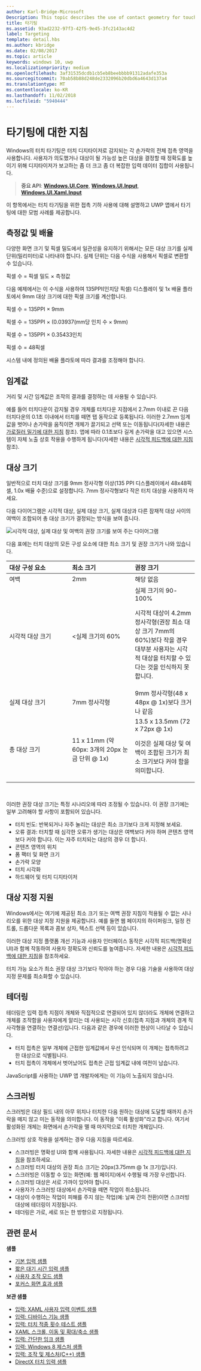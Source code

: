 ```yaml
---
author: Karl-Bridge-Microsoft
Description: This topic describes the use of contact geometry for touch targeting and provides best practices for targeting in Windows Runtime apps.
title: 타기팅
ms.assetid: 93ad2232-97f3-42f5-9e45-3fc2143ac4d2
label: Targeting
template: detail.hbs
ms.author: kbridge
ms.date: 02/08/2017
ms.topic: article
keywords: windows 10, uwp
ms.localizationpriority: medium
ms.openlocfilehash: 3af31535dcdb1cb5eb8beebbbb91312adafe353a
ms.sourcegitcommit: 70ab58b88d248de2332096b20dbd6a4643d137a4
ms.translationtype: MT
ms.contentlocale: ko-KR
ms.lasthandoff: 11/02/2018
ms.locfileid: "5940444"
---
```

# <a name="guidelines-for-targeting"></a>타기팅에 대한 지침


Windows의 터치 타기팅은 터치 디지타이저로 감지되는 각 손가락의 전체 접촉 영역을 사용합니다. 사용자가 의도했거나 대상이 될 가능성 높은 대상을 결정할 때 정확도를 높이기 위해 디지타이저가 보고하는 좀 더 크고 좀 더 복잡한 입력 데이터 집합이 사용됩니다.

> **중요 API**: [**Windows.UI.Core**](https://msdn.microsoft.com/library/windows/apps/br208383), [**Windows.UI.Input**](https://msdn.microsoft.com/library/windows/apps/br242084), [**Windows.UI.Xaml.Input**](https://msdn.microsoft.com/library/windows/apps/br227994)

이 항목에서는 터치 타기팅을 위한 접촉 기하 사용에 대해 설명하고 UWP 앱에서 타기팅에 대한 모범 사례를 제공합니다.

## <a name="measurements-and-scaling"></a>측정값 및 배율


다양한 화면 크기 및 픽셀 밀도에서 일관성을 유지하기 위해서는 모든 대상 크기를 실제 단위(밀리미터)로 나타내야 합니다. 실제 단위는 다음 수식을 사용해서 픽셀로 변환할 수 있습니다.

픽셀 수 = 픽셀 밀도 × 측정값

다음 예제에서는 이 수식을 사용하여 135PPI(인치당 픽셀) 디스플레이 및 1x 배율 플라토에서 9mm 대상 크기에 대한 픽셀 크기를 계산합니다.

픽셀 수 = 135PPI × 9mm

픽셀 수 = 135PPI × (0.03937(mm당 인치 수 × 9mm)

픽셀 수 = 135PPI × 0.35433인치

픽셀 수 = 48픽셀

시스템 내에 정의된 배율 플라토에 따라 결과를 조정해야 합니다.

## <a name="thresholds"></a>임계값


거리 및 시간 임계값은 조작의 결과를 결정하는 데 사용될 수 있습니다.

예를 들어 터치다운이 감지될 경우 개체를 터치다운 지점에서 2.7mm 이내로 끈 다음 터치다운의 0.1초 이내에서 터치를 떼면 탭 동작으로 등록됩니다. 이러한 2.7mm 임계값을 벗어나 손가락을 움직이면 개체가 끌기되고 선택 또는 이동됩니다(자세한 내용은 [가로질러 밀기에 대한 지침](guidelines-for-cross-slide.md) 참조). 앱에 따라 0.1초보다 길게 손가락을 대고 있으면 시스템이 자체 노출 상호 작용을 수행하게 됩니다(자세한 내용은 [시각적 피드백에 대한 지침](guidelines-for-visualfeedback.md) 참조).

## <a name="target-sizes"></a>대상 크기


일반적으로 터치 대상 크기를 9mm 정사각형 이상(135 PPI 디스플레이에서 48x48픽셀, 1.0x 배율 수준)으로 설정합니다. 7mm 정사각형보다 작은 터치 대상을 사용하지 마세요.

다음 다이어그램은 시각적 대상, 실제 대상 크기, 실제 대상과 다른 잠재적 대상 사이의 여백이 조합되어 총 대상 크기가 결정되는 방식을 보여 줍니다.

![시각적 대상, 실제 대상 및 여백의 권장 크기를 보여 주는 다이어그램](images/targeting-size.png)

다음 표에는 터치 대상의 모든 구성 요소에 대한 최소 크기 및 권장 크기가 나와 있습니다.

<table>
<colgroup>
<col width="33%" />
<col width="33%" />
<col width="33%" />
</colgroup>
<thead>
<tr class="header">
<th align="left">대상 구성 요소</th>
<th align="left">최소 크기</th>
<th align="left">권장 크기</th>
</tr>
</thead>
<tbody>
<tr class="odd">
<td align="left">여백</td>
<td align="left">2mm</td>
<td align="left">해당 없음</td>
</tr>
<tr class="even">
<td align="left">시각적 대상 크기</td>
<td align="left">&lt;실제 크기의 60%</td>
<td align="left">실제 크기의 90-100%
<p>시각적 대상이 4.2mm 정사각형(권장 최소 대상 크기 7mm의 60%)보다 작을 경우 대부분 사용자는 시각적 대상을 터치할 수 있다는 것을 인식하지 못합니다.</p></td>
</tr>
<tr class="odd">
<td align="left">실제 대상 크기</td>
<td align="left">7mm 정사각형</td>
<td align="left">9mm 정사각형(48 x 48px @ 1x)보다 크거나 같음</td>
</tr>
<tr class="even">
<td align="left">총 대상 크기</td>
<td align="left">11 x 11mm (약 60px: 3개의 20px 눈금 단위 @ 1x)</td>
<td align="left">13.5 x 13.5mm (72 x 72px @ 1x)
<p>이것은 실제 대상 및 여백이 조합된 크기가 최소 크기보다 커야 함을 의미합니다.</p></td>
</tr>
</tbody>
</table>

 

이러한 권장 대상 크기는 특정 시나리오에 따라 조정될 수 있습니다. 이 권장 크기에는 일부 고려해야 할 사항이 포함되어 있습니다.

-   터치 빈도: 반복되거나 자주 눌리는 대상은 최소 크기보다 크게 지정해 보세요.
-   오류 결과: 터치할 때 심각한 오류가 생기는 대상은 여백보다 커야 하며 콘텐츠 영역보다 커야 합니다. 이는 자주 터치되는 대상의 경우 더 합니다.
-   콘텐츠 영역의 위치
-   폼 팩터 및 화면 크기
-   손가락 모양
-   터치 시각화
-   하드웨어 및 터치 디지타이저

## <a name="targeting-assistance"></a>대상 지정 지원


Windows에서는 여기에 제공된 최소 크기 또는 여백 권장 지침이 적용될 수 없는 시나리오를 위한 대상 지정 지원을 제공합니다. 예를 들면 웹 페이지의 하이퍼링크, 일정 컨트롤, 드롭다운 목록과 콤보 상자, 텍스트 선택 등이 있습니다.

이러한 대상 지정 플랫폼 개선 기능과 사용자 인터페이스 동작은 시각적 피드백(명확성 UI)과 함께 작동하여 사용자 정확도와 신뢰도를 높여줍니다. 자세한 내용은 [시각적 피드백에 대한 지침](guidelines-for-visualfeedback.md)을 참조하세요.

터치 가능 요소가 최소 권장 대상 크기보다 작아야 하는 경우 다음 기술을 사용하여 대상 지정 문제를 최소화할 수 있습니다.

## <a name="tethering"></a>테더링


테더링은 입력 접촉 지점이 개체와 직접적으로 연결되어 있지 않더라도 개체에 연결하고 개체를 조작함을 사용자에게 알리는 데 사용되는 시각 신호(접촉 지점과 개체의 경계 직사각형을 연결하는 연결선)입니다. 다음과 같은 경우에 이러한 현상이 나타날 수 있습니다.

-   터치 접촉은 일부 개체에 근접한 임계값에서 우선 인식되며 이 개체는 접촉하려고 한 대상으로 식별됩니다.
-   터치 접촉이 개체에서 벗어났어도 접촉은 근접 임계값 내에 여전이 남습니다.

JavaScript를 사용하는 UWP 앱 개발자에게는 이 기능이 노출되지 않습니다.

## <a name="scrubbing"></a>스크러빙


스크러빙은 대상 필드 내의 아무 위치나 터치한 다음 원하는 대상에 도달할 때까지 손가락을 떼지 않고 미는 동작을 의미합니다. 이 동작을 "이륙 활성화"라고 합니다. 여기서 활성화된 개체는 화면에서 손가락을 뗄 때 마지막으로 터치한 개체입니다.

스크러빙 상호 작용을 설계하는 경우 다음 지침을 따르세요.

-   스크러빙은 명확성 UI와 함께 사용됩니다. 자세한 내용은 [시각적 피드백에 대한 지침](guidelines-for-visualfeedback.md)을 참조하세요.
-   스크러빙 터치 대상의 권장 최소 크기는 20px(3.75mm @ 1x 크기)입니다.
-   스크러빙은 이동할 수 있는 화면(예: 웹 페이지)에서 수행될 때 가장 우선합니다.
-   스크러빙 대상은 서로 가까이 있어야 합니다.
-   사용자가 스크러빙 대상에서 손가락을 떼면 작업이 취소됩니다.
-   대상이 수행하는 작업이 피해를 주지 않는 작업(예: 날짜 간의 전환)이면 스크러빙 대상에 테더링이 지정됩니다.
-   테더링은 가로, 세로 또는 한 방향으로 지정됩니다.

## <a name="related-articles"></a>관련 문서


**샘플**
* [기본 입력 샘플](http://go.microsoft.com/fwlink/p/?LinkID=620302)
* [짧은 대기 시간 입력 샘플](http://go.microsoft.com/fwlink/p/?LinkID=620304)
* [사용자 조작 모드 샘플](http://go.microsoft.com/fwlink/p/?LinkID=619894)
* [포커스 화면 효과 샘플](http://go.microsoft.com/fwlink/p/?LinkID=619895)

**보관 샘플**
* [입력: XAML 사용자 입력 이벤트 샘플](http://go.microsoft.com/fwlink/p/?linkid=226855)
* [입력: 디바이스 기능 샘플](http://go.microsoft.com/fwlink/p/?linkid=231530)
* [입력: 터치 적중 횟수 테스트 샘플](http://go.microsoft.com/fwlink/p/?linkid=231590)
* [XAML 스크롤, 이동 및 확대/축소 샘플](http://go.microsoft.com/fwlink/p/?linkid=251717)
* [입력: 간단한 잉크 샘플](http://go.microsoft.com/fwlink/p/?linkid=246570)
* [입력: Windows 8 제스처 샘플](http://go.microsoft.com/fwlink/p/?LinkId=264995)
* [입력: 조작 및 제스처(C++) 샘플](http://go.microsoft.com/fwlink/p/?linkid=231605)
* [DirectX 터치 입력 샘플](http://go.microsoft.com/fwlink/p/?LinkID=231627)
 

 




